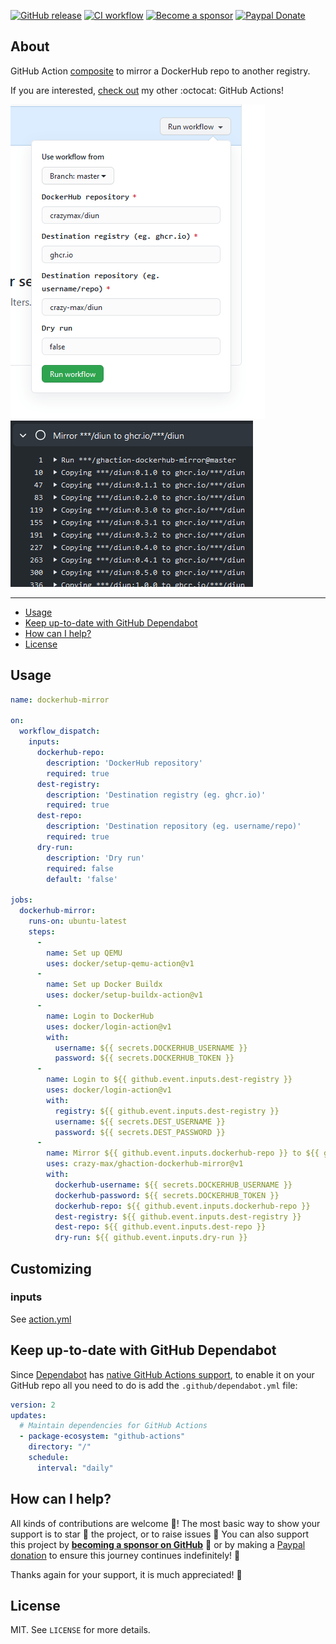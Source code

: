 [![GitHub release](https://img.shields.io/github/release/crazy-max/ghaction-dockerhub-mirror.svg?style=flat-square)](https://github.com/crazy-max/ghaction-dockerhub-mirror/releases/latest)
[![CI workflow](https://img.shields.io/github/workflow/status/crazy-max/ghaction-dockerhub-mirror/ci?label=ci&logo=github&style=flat-square)](https://github.com/crazy-max/ghaction-dockerhub-mirror/actions?workflow=test)
[![Become a sponsor](https://img.shields.io/badge/sponsor-crazy--max-181717.svg?logo=github&style=flat-square)](https://github.com/sponsors/crazy-max)
[![Paypal Donate](https://img.shields.io/badge/donate-paypal-00457c.svg?logo=paypal&style=flat-square)](https://www.paypal.me/crazyws)

## About

GitHub Action [composite](https://docs.github.com/en/actions/creating-actions/creating-a-composite-run-steps-action)
to mirror a DockerHub repo to another registry.

If you are interested, [check out](https://git.io/Je09Y) my other :octocat: GitHub Actions!

![](.github/workflow_dispatch.png) ![Screenshot](.github/screenshot.png)

___

* [Usage](#usage)
* [Keep up-to-date with GitHub Dependabot](#keep-up-to-date-with-github-dependabot)
* [How can I help?](#how-can-i-help)
* [License](#license)

## Usage

```yaml
name: dockerhub-mirror

on:
  workflow_dispatch:
    inputs:
      dockerhub-repo:
        description: 'DockerHub repository'
        required: true
      dest-registry:
        description: 'Destination registry (eg. ghcr.io)'
        required: true
      dest-repo:
        description: 'Destination repository (eg. username/repo)'
        required: true
      dry-run:
        description: 'Dry run'
        required: false
        default: 'false'

jobs:
  dockerhub-mirror:
    runs-on: ubuntu-latest
    steps:
      -
        name: Set up QEMU
        uses: docker/setup-qemu-action@v1
      -
        name: Set up Docker Buildx
        uses: docker/setup-buildx-action@v1
      -
        name: Login to DockerHub
        uses: docker/login-action@v1
        with:
          username: ${{ secrets.DOCKERHUB_USERNAME }}
          password: ${{ secrets.DOCKERHUB_TOKEN }}
      -
        name: Login to ${{ github.event.inputs.dest-registry }}
        uses: docker/login-action@v1
        with:
          registry: ${{ github.event.inputs.dest-registry }}
          username: ${{ secrets.DEST_USERNAME }}
          password: ${{ secrets.DEST_PASSWORD }}
      -
        name: Mirror ${{ github.event.inputs.dockerhub-repo }} to ${{ github.event.inputs.dest-registry }}/${{ github.event.inputs.dest-repo }}
        uses: crazy-max/ghaction-dockerhub-mirror@v1
        with:
          dockerhub-username: ${{ secrets.DOCKERHUB_USERNAME }}
          dockerhub-password: ${{ secrets.DOCKERHUB_TOKEN }}
          dockerhub-repo: ${{ github.event.inputs.dockerhub-repo }}
          dest-registry: ${{ github.event.inputs.dest-registry }}
          dest-repo: ${{ github.event.inputs.dest-repo }}
          dry-run: ${{ github.event.inputs.dry-run }}
```

## Customizing

### inputs

See [action.yml](action.yml)

## Keep up-to-date with GitHub Dependabot

Since [Dependabot](https://docs.github.com/en/github/administering-a-repository/keeping-your-actions-up-to-date-with-github-dependabot)
has [native GitHub Actions support](https://docs.github.com/en/github/administering-a-repository/configuration-options-for-dependency-updates#package-ecosystem),
to enable it on your GitHub repo all you need to do is add the `.github/dependabot.yml` file:

```yaml
version: 2
updates:
  # Maintain dependencies for GitHub Actions
  - package-ecosystem: "github-actions"
    directory: "/"
    schedule:
      interval: "daily"
```

## How can I help?

All kinds of contributions are welcome :raised_hands:! The most basic way to show your support is to star :star2: the project, or to raise issues :speech_balloon: You can also support this project by [**becoming a sponsor on GitHub**](https://github.com/sponsors/crazy-max) :clap: or by making a [Paypal donation](https://www.paypal.me/crazyws) to ensure this journey continues indefinitely! :rocket:

Thanks again for your support, it is much appreciated! :pray:

## License

MIT. See `LICENSE` for more details.
